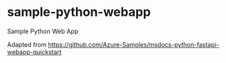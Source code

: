# sample-python-webapp

Sample Python Web App

Adapted from <https://github.com/Azure-Samples/msdocs-python-fastapi-webapp-quickstart>

<!-- EOF -->
